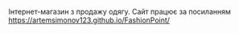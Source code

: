 Інтернет-магазин з продажу одягу.
Сайт працює за посиланням 
https://artemsimonov123.github.io/FashionPoint/


